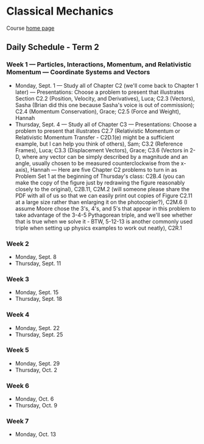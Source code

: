 # Classical Mechanics

Course [home page](./)

## Daily Schedule - Term 2

### Week 1 &mdash; Particles, Interactions, Momentum, and Relativistic Momentum &mdash; Coordinate Systems and Vectors

* Monday, Sept. 1 &mdash; Study all of Chapter C2 (we'll come back to Chapter 1 later) &mdash; Presentations: Choose a problem to present that illustrates Section C2.2 (Position, Velocity, and Derivatives), Luca; C2.3 (Vectors), Sasha (Brian did this one because Sasha's voice is out of commission); C2.4 (Momentum Conservation), Grace; C2.5 (Force and Weight), Hannah
* Thursday, Sept. 4 &mdash; Study all of Chapter C3 &mdash; Presentations: Choose a problem to present that illustrates C2.7 (Relativistic Momentum or Relativistic Momentum Transfer - C2D.1(e) might be a sufficient example, but I can help you think of others), Sam; C3.2 (Reference Frames), Luca; C3.3 (Displacement Vectors), Grace; C3.6 (Vectors in 2-D, where any vector can be simply described by a magnitude and an angle, usually chosen to be measured counterclockwise from the x-axis), Hannah &mdash; Here are five Chapter C2 problems to turn in as Problem Set 1 at the beginning of Thursday's class: C2B.4 (you can make the copy of the figure just by redrawing the figure reasonably closely to the original), C2B.11, C2M.2 (will someone please share the PDF with all of us so that we can easily print out copies of Figure C2.11 at a large size rather than enlarging it on the photocopier?), C2M.6 (I assume Moore chose the 3's, 4's, and 5's that appear in this problem to take advantage of the 3-4-5 Pythagorean triple, and we'll see whether that is true when we solve it - BTW, 5-12-13 is another commonly used triple when setting up physics examples to work out neatly), C2R.1

### Week 2

* Monday, Sept. 8
* Thursday, Sept. 11

### Week 3

* Monday, Sept. 15
* Thursday, Sept. 18

### Week 4

* Monday, Sept. 22
* Thursday, Sept. 25

### Week 5

* Monday, Sept. 29
* Thursday, Oct. 2

### Week 6

* Monday, Oct. 6
* Thursday, Oct. 9

### Week 7

* Monday, Oct. 13
